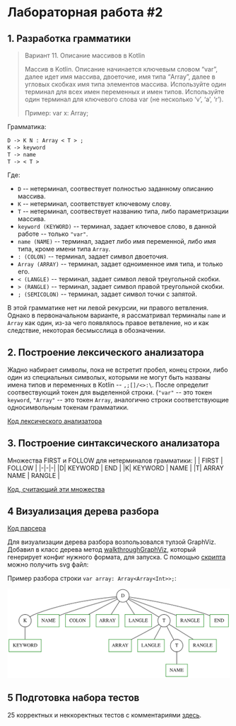# Лабораторная работа \#2

## 1. Разработка грамматики

> Вариант 11. Описание массивов в Kotlin
> 
> Массив в Kotlin. Описание начинается ключевым словом “var”, далее идет имя массива, двоеточие, имя типа “Array”, далее в угловых скобках имя типа элементов массива.
> Используйте один терминал для всех имен переменных и имен типов.
> Используйте один терминал для ключевого слова var (не несколько ‘v’, ‘a’, ‘r’).
>
> Пример: var x: Array<Int>;

Грамматика:
```
D -> K N : Array < T > ;
K -> keyword
T -> name
T -> < T >
```
Где:
  * ```D``` -- нетерминал, соотвествует полностью заданному описанию массива.
  * ```K``` -- нетерминал, соответствует ключевому слову.
  * ```T``` -- нетерминал, соотвествует названию типа, либо параметризации массива.
  * ```keyword (KEYWORD)``` -- терминал, задает ключевое слово, в данной работе -- только ```"var"```.
  * ```name (NAME)``` -- терминал, задает либо имя переменной, либо имя типа, кроме имени типа ```Array```.
  * ```: (COLON)``` -- терминал, задает символ двоеточия.
  * ```Array (ARRAY)``` -- терминал, задает одноименное имя типа, и только его.
  * ```< (LANGLE)``` -- терминал, задает символ левой треугольной скобки.
  * ```> (RANGLE)``` -- терминал, задает символ правой треугольной скобки.
  * ```; (SEMICOLON)``` -- терминал, задает символ точки с запятой.

В этой грамматике нет ни левой рекурсии, ни правого ветвления. Однако в первоначальном варианте, я рассматривал терминалы ```name``` и ```Array``` как один, из-за чего появлялось правое ветвление, но и как следствие, некоторая бесмысслица в обозначении.

## 2.  Построение лексического анализатора
  
Жадно набирает символы, пока не встретит пробел, конец строки, либо один из специальных символых, которыми не могут быть названы имена типов и переменных в Kotlin -- ```,;[]/<>:\```. После определит соотвествующий токен для выделенной строки. (```"var"``` -- это токен ```keyword```, ```"Array"``` -- это токен ```Array```, аналогично строки соответствующие односимвольным токенам грамматики.

[Код лексического анализатора](KotlinArray/lexical-analyzer/) 
  
## 3. Построение синтаксического анализатора

Множества FIRST и FOLLOW для нетерминалов грамматики:
| | FIRST | FOLLOW |
|-|-|-|
|D| KEYWORD | END |
|K| KEYWORD | NAME |
|T| ARRAY NAME | RANGLE |

[Код, считающий эти множества](KotlinArray/helpers/)
  
## 4 Визуализация дерева разбора

[Код парсера](KotlinArray/parser/)

Для визуализации дерева разбора возпользовался тулзой GraphViz. Добавил в класс дерева метод [walkthroughGraphViz](KotlinArray/parser/Tree.cpp#L44), который генерирует конфиг нужного формата, для запуска. С помощью [скрипта](KotlinArray/visualizer/build_graph.sh) можно получить svg файл:

Пример разбора строки ```var array: Array<Array<Int>>;```:

![alt text](KotlinArray/visualizer/output.svg)
  
## 5 Подготовка набора тестов
  
25 корректных и неккоректных тестов с комментариями [здесь](KotlinArray/tests.cpp#L79).
